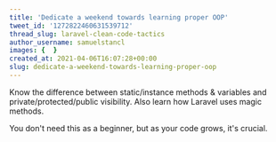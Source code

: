 ```yaml
---
title: 'Dedicate a weekend towards learning proper OOP'
tweet_id: '1272822460631539712'
thread_slug: laravel-clean-code-tactics
author_username: samuelstancl
images: {  }
created_at: 2021-04-06T16:07:28+00:00
slug: dedicate-a-weekend-towards-learning-proper-oop
---
```


Know the difference between static/instance methods &amp; variables and private/protected/public visibility. Also learn how Laravel uses magic methods.

You don't need this as a beginner, but as your code grows, it's crucial.